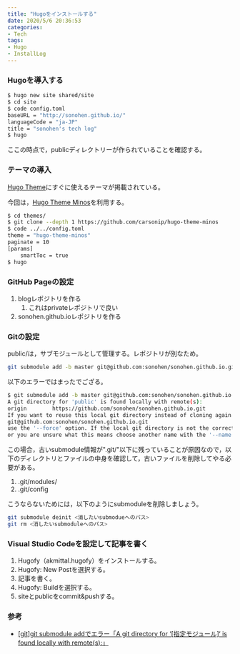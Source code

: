 ```yaml
---
title: "Hugoをインストールする"
date: 2020/5/6 20:36:53
categories:
- Tech
tags:
- Hugo
- InstallLog
---
```


### Hugoを導入する

```bash
$ hugo new site shared/site
$ cd site
$ code config.toml
baseURL = "http://sonohen.github.io/"
languageCode = "ja-JP"
title = "sonohen's tech log"
$ hugo
```

ここの時点で，publicディレクトリーが作られていることを確認する。

<!-- more -->

### テーマの導入

[Hugo Theme](https://themes.gohugo.io/)にすぐに使えるテーマが掲載されている。

今回は，[Hugo Theme Minos](https://github.com/carsonip/hugo-theme-minos)を利用する。

```bash
$ cd themes/
$ git clone --depth 1 https://github.com/carsonip/hugo-theme-minos
$ code ../../config.toml
theme = "hugo-theme-minos"
paginate = 10
[params]
    smartToc = true
$ hugo
```

### GitHub Pageの設定

1. blogレポジトリを作る
   1. これはprivateレポジトリで良い
2. sonohen.github.ioレポジトリを作る

### Gitの設定

public/は，サブモジュールとして管理する。レポジトリが別なため。

```bash
git submodule add -b master git@github.com:sonohen/sonohen.github.io.git public
```

以下のエラーではまったでござる。

```bash
$ git submodule add -b master git@github.com:sonohen/sonohen.github.io.git public
A git directory for 'public' is found locally with remote(s):
origin        https://github.com/sonohen/sonohen.github.io.git
If you want to reuse this local git directory instead of cloning again from
git@github.com:sonohen/sonohen.github.io.git
use the '--force' option. If the local git directory is not the correct repo
or you are unsure what this means choose another name with the '--name' option.
```

この場合，古いsubmodule情報が".git/"以下に残っていることが原因なので，以下のディレクトリとファイルの中身を確認して，古いファイルを削除してやる必要がある。

1. .git/modules/
2. .git/config

こうならないためには，以下のようにsubmoduleを削除しましょう。

```bash
git submodule deinit <消したいsubmodueへのパス>
git rm <消したいsubmoduleへのパス>
```

### Visual Studio Codeを設定して記事を書く

1. Hugofy（akmittal.hugofy）をインストールする。
2. Hugofy: New Postを選択する。
3. 記事を書く。
4. Hugofy: Buildを選択する。
5. siteとpublicをcommit&pushする。

### 参考

- [[git]git submodule addでエラー「A git directory for ‘[指定モジュール]‘ is found locally with remote(s):」](http://to-developer.com/blog/?p=1970)
